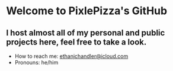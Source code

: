 # Welcome to PixlePizza's GitHub

## I host almost all of my personal and public projects here, feel free to take a look.

-  How to reach me: ethanjchandler@icloud.com
-  Pronouns: he/him
